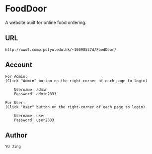# FoodDoor
A website built for online food ordering.

## URL
	http://www2.comp.polyu.edu.hk/~16098537d/FoodDoor/

## Account
	For Admin: 
	(Click "Admin" button on the right-corner of each page to login)
	
		Username: admin
		Password: admin2333
		
	For User:
	(Click "User" button on the right-corner of each page to login)
	
		Username: user
		Password: user2333

## Author
	YU Jing
